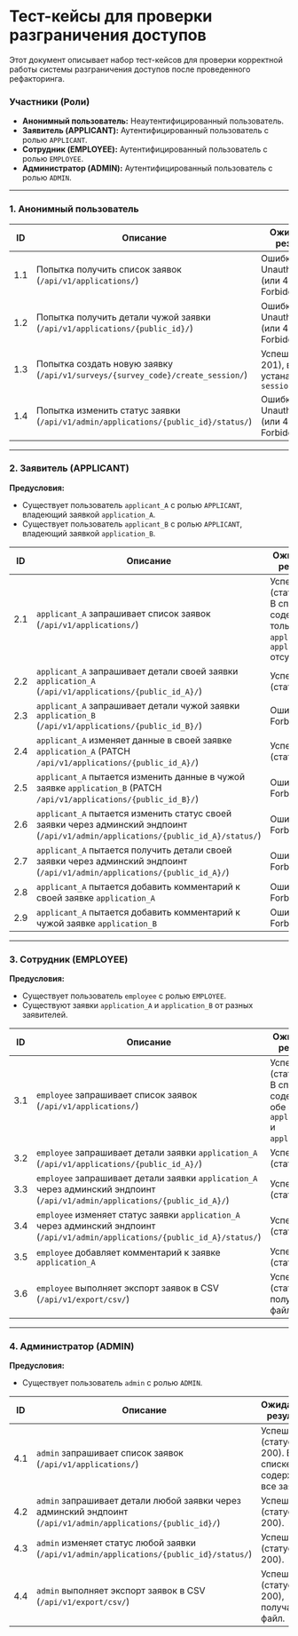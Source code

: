 # Тест-кейсы для проверки разграничения доступов

Этот документ описывает набор тест-кейсов для проверки корректной работы системы разграничения доступов после проведенного рефакторинга.

### Участники (Роли)

*   **Анонимный пользователь:** Неаутентифицированный пользователь.
*   **Заявитель (APPLICANT):** Аутентифицированный пользователь с ролью `APPLICANT`.
*   **Сотрудник (EMPLOYEE):** Аутентифицированный пользователь с ролью `EMPLOYEE`.
*   **Администратор (ADMIN):** Аутентифицированный пользователь с ролью `ADMIN`.

---

### 1. Анонимный пользователь

| ID | Описание | Ожидаемый результат |
|---|---|---|
| 1.1 | Попытка получить список заявок (`/api/v1/applications/`) | Ошибка 401 Unauthorized (или 403 Forbidden) |
| 1.2 | Попытка получить детали чужой заявки (`/api/v1/applications/{public_id}/`) | Ошибка 401 Unauthorized (или 403 Forbidden) |
| 1.3 | Попытка создать новую заявку (`/api/v1/surveys/{survey_code}/create_session/`) | Успешно (статус 201), в cookie устанавливается `session_token` |
| 1.4 | Попытка изменить статус заявки (`/api/v1/admin/applications/{public_id}/status/`) | Ошибка 401 Unauthorized (или 403 Forbidden) |

---

### 2. Заявитель (APPLICANT)

**Предусловия:**
*   Существует пользователь `applicant_A` с ролью `APPLICANT`, владеющий заявкой `application_A`.
*   Существует пользователь `applicant_B` с ролью `APPLICANT`, владеющий заявкой `application_B`.

| ID | Описание | Ожидаемый результат |
|---|---|---|
| 2.1 | `applicant_A` запрашивает список заявок (`/api/v1/applications/`) | Успешно (статус 200). В списке содержится только `application_A`, `application_B` отсутствует. |
| 2.2 | `applicant_A` запрашивает детали своей заявки `application_A` (`/api/v1/applications/{public_id_A}/`) | Успешно (статус 200). |
| 2.3 | `applicant_A` запрашивает детали чужой заявки `application_B` (`/api/v1/applications/{public_id_B}/`) | Ошибка 403 Forbidden. |
| 2.4 | `applicant_A` изменяет данные в своей заявке `application_A` (PATCH `/api/v1/applications/{public_id_A}/`) | Успешно (статус 200). |
| 2.5 | `applicant_A` пытается изменить данные в чужой заявке `application_B` (PATCH `/api/v1/applications/{public_id_B}/`) | Ошибка 403 Forbidden. |
| 2.6 | `applicant_A` пытается изменить статус своей заявки через админский эндпоинт (`/api/v1/admin/applications/{public_id_A}/status/`) | Ошибка 403 Forbidden. |
| 2.7 | `applicant_A` пытается получить детали своей заявки через админский эндпоинт (`/api/v1/admin/applications/{public_id_A}/`) | Ошибка 403 Forbidden. |
| 2.8 | `applicant_A` пытается добавить комментарий к своей заявке `application_A` | Ошибка 403 Forbidden. |
| 2.9 | `applicant_A` пытается добавить комментарий к чужой заявке `application_B` | Ошибка 403 Forbidden. |

---

### 3. Сотрудник (EMPLOYEE)

**Предусловия:**
*   Существует пользователь `employee` с ролью `EMPLOYEE`.
*   Существуют заявки `application_A` и `application_B` от разных заявителей.

| ID | Описание | Ожидаемый результат |
|---|---|---|
| 3.1 | `employee` запрашивает список заявок (`/api/v1/applications/`) | Успешно (статус 200). В списке содержатся обе заявки: `application_A` и `application_B`. |
| 3.2 | `employee` запрашивает детали заявки `application_A` (`/api/v1/applications/{public_id_A}/`) | Успешно (статус 200). |
| 3.3 | `employee` запрашивает детали заявки `application_A` через админский эндпоинт (`/api/v1/admin/applications/{public_id_A}/`) | Успешно (статус 200). |
| 3.4 | `employee` изменяет статус заявки `application_A` через админский эндпоинт (`/api/v1/admin/applications/{public_id_A}/status/`) | Успешно (статус 200). |
| 3.5 | `employee` добавляет комментарий к заявке `application_A` | Успешно (статус 201). |
| 3.6 | `employee` выполняет экспорт заявок в CSV (`/api/v1/export/csv/`) | Успешно (статус 200), получает файл. |

---

### 4. Администратор (ADMIN)

**Предусловия:**
*   Существует пользователь `admin` с ролью `ADMIN`.

| ID | Описание | Ожидаемый результат |
|---|---|---|
| 4.1 | `admin` запрашивает список заявок (`/api/v1/applications/`) | Успешно (статус 200). В списке содержатся все заявки. |
| 4.2 | `admin` запрашивает детали любой заявки через админский эндпоинт (`/api/v1/admin/applications/{public_id}/`) | Успешно (статус 200). |
| 4.3 | `admin` изменяет статус любой заявки (`/api/v1/admin/applications/{public_id}/status/`) | Успешно (статус 200). |
| 4.4 | `admin` выполняет экспорт заявок в CSV (`/api/v1/export/csv/`) | Успешно (статус 200), получает файл. |

